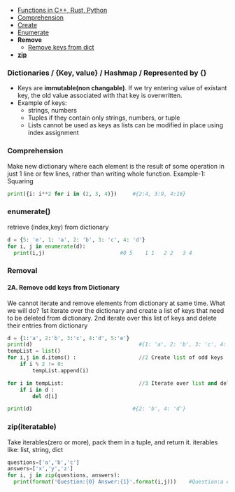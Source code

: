 - [Functions in C++, Rust, Python](/Languages/Programming_Languages/c++/Standard_Template_Library/container_library/associative_containers/unsorted_unordered/README.md#funhm)
- [Comprehension](#dc)
- [Create](#cr)
- [Enumerate](#e)
- **Remove**
  - [Remove keys from dict](#r)
- **[zip](#z)**



### Dictionaries / {Key, value} / Hashmap / Represented by {}
- Keys are **immutable(non changable)**. If we try entering value of existant key, the old value associated with that key is overwritten.
- Example of keys: 
  - strings, numbers
  - Tuples if they contain only strings, numbers, or tuple
  - Lists cannot be used as keys as lists can be modified in place using index assignment


<a name=dc></a>
### Comprehension
Make new dictionary where each element is the result of some operation in just 1 line or few lines, rather than writing whole function. Example-1: Squaring
```py
print({i: i**2 for i in (2, 3, 4)})     #{2:4, 3:9, 4:16} 
```

<a name=e></a>
### enumerate()
retrieve (index,key) from dictionary
```py
d = {5: 'e', 1: 'a', 2: 'b', 3: 'c', 4: 'd'}
for i, j in enumerate(d):
  print(i,j)                        #0 5    1 1   2 2   3 4
```

### Removal
<a name=r></a>
#### 2A. Remove odd keys from Dictionary
We cannot iterate and remove elements from dictionary at same time. What we will do?  1st iterate over the dictionary and create a list of keys that need to be deleted from dictionary.   2nd iterate over this list of keys and delete their entries from dictionary
```py
d = {1:'a', 2:'b', 3:'c', 4:'d', 5:'e'}
print(d)                                  #{1: 'a', 2: 'b', 3: 'c', 4: 'd', 5: 'e'}
tempList = list()
for i,j in d.items() :                    //2 Create list of odd keys
    if i % 2 != 0:
        tempList.append(i)

for i in tempList:                        //3 Iterate over list and delete from dictionary
    if i in d :
        del d[i]

print(d)                                #{2: 'b', 4: 'd'}
```

<a name=z></a>
### zip(iteratable)
Take iterables(zero or more), pack them in a tuple, and return it. iterables like: list, string, dict
```py
questions=['a','b','c']
answers=['x','y','z']
for i, j in zip(questions, answers):
  print(format('Question:{0} Answer:{1}'.format(i,j)))    #Question:a Answer:x
```
